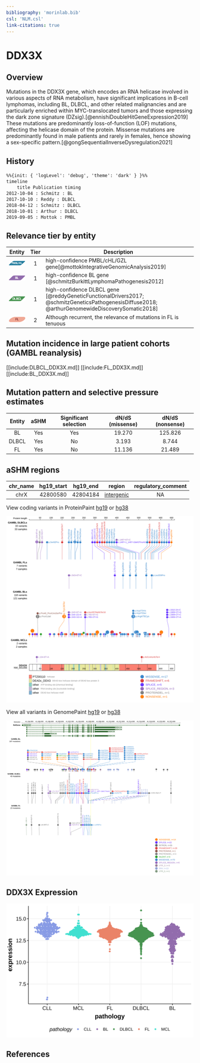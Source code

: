 ```yaml
---
bibliography: 'morinlab.bib'
csl: 'NLM.csl'
link-citations: true
---
```

# DDX3X

## Overview
Mutations in the DDX3X gene, which encodes an RNA helicase involved in various aspects of RNA metabolism, have significant implications in B-cell lymphomas, including BL, DLBCL, and other related malignancies and are particularly enriched within MYC-translocated tumors and those expressing the dark zone signature (DZsig).[@ennishiDoubleHitGeneExpression2019] 
These mutations are predominantly loss-of-function (LOF) mutations, affecting the helicase domain of the protein. Missense mutations are predominantly found in male patients and rarely in females, hence showing a sex-specific pattern.[@gongSequentialInverseDysregulation2021]

## History
```mermaid
%%{init: { 'logLevel': 'debug', 'theme': 'dark' } }%%
timeline
    title Publication timing
2012-10-04 : Schmitz : BL 
2017-10-10 : Reddy : DLBCL
2018-04-12 : Schmitz : DLBCL
2018-10-01 : Arthur : DLBCL
2019-09-05 : Mottok : PMBL
```

## Relevance tier by entity

|Entity|Tier|Description                           |
|:------:|:----:|--------------------------------------|
|![PMBL](images/icons/PMBL_tier1.png)|1|high-confidence PMBL/cHL/GZL gene[@mottokIntegrativeGenomicAnalysis2019]|
|![BL](images/icons/BL_tier1.png)    |1 | high-confidence BL gene               [@schmitzBurkittLymphomaPathogenesis2012]|
|![DLBCL](images/icons/DLBCL_tier1.png) |1 | high-confidence DLBCL gene            [@reddyGeneticFunctionalDrivers2017; @schmitzGeneticsPathogenesisDiffuse2018; @arthurGenomewideDiscoverySomatic2018]|
|![FL](images/icons/FL_tier2.png)    |2 | Although recurrent, the relevance of mutations in FL is tenuous |

## Mutation incidence in large patient cohorts (GAMBL reanalysis)

[[include:DLBCL_DDX3X.md]]
[[include:FL_DDX3X.md]]
[[include:BL_DDX3X.md]]

## Mutation pattern and selective pressure estimates

|Entity|aSHM|Significant selection|dN/dS (missense)|dN/dS (nonsense)|
|:------:|:----:|:---------------------:|:----------------:|:----------------:|
|BL    |Yes |Yes                  |19.270          |125.826         |
|DLBCL |Yes |No                   | 3.193          |  8.744         |
|FL    |Yes |No                   |11.136          | 21.489         |

## aSHM regions

|chr_name|hg19_start|hg19_end|region                                                                                          |regulatory_comment|
|:--------:|:----------:|:--------:|:------------------------------------------------------------------------------------------------:|:------------------:|
|chrX    |42800580  |42804184|[intergenic](https://genome.ucsc.edu/s/rdmorin/GAMBL%20hg19?position=chrX%3A42800580%2D42804184)|NA                |



View coding variants in ProteinPaint [hg19](https://morinlab.github.io/LLMPP/GAMBL/DDX3X_protein.html)  or [hg38](https://morinlab.github.io/LLMPP/GAMBL/DDX3X_protein_hg38.html)

![](images/proteinpaint/DDX3X_NM_001356.svg)

View all variants in GenomePaint [hg19](https://morinlab.github.io/LLMPP/GAMBL/DDX3X.html)  or [hg38](https://morinlab.github.io/LLMPP/GAMBL/DDX3X_hg38.html)

![](images/proteinpaint/DDX3X.svg)

## DDX3X Expression
![](images/gene_expression/DDX3X_by_pathology.svg)
<!-- ORIGIN: schmitzBurkittLymphomaPathogenesis2012 -->
<!-- DLBCL: schmitzGeneticsPathogenesisDiffuse2018a -->
<!-- BL: schmitzBurkittLymphomaPathogenesis2012 -->
<!-- BL: schmitzBurkittLymphomaPathogenesis2012 -->
<!-- PMBL: mottokIntegrativeGenomicAnalysis2019b -->

## References


